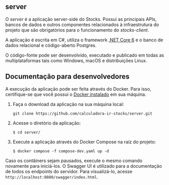 ## server

O *server* é a aplicação server-side do Stocks. Possui as principais APIs, bancos de dados e outros componentes relacionados à infraestrutura do projeto que são obrigatórios para o funcionamento
do *stocks-client*.  

A aplicação é escrita em C#, utiliza o framework [.NET Core 6](https://dotnet.microsoft.com/en-us/download/dotnet/6.0) e o banco de dados relacional e código-aberto Postgres.    

O código-fonte pode ser desenvolvido, executado e publicado em todas as multiplataformas tais como Windows, macOS e distribuições Linux.  

## Documentação para desenvolvedores

A execução da aplicação pode ser feita através do Docker. Para isso, certifique-se que você possui o [Docker instalado](https://www.docker.com/products/docker-desktop/) em sua máquina.
   
1. Faça o download da aplicação na sua máquina local:
   
   ```
   git clone https://github.com/calculadora-ir-stocks/server.git  
   ```
  
2. Acesse o diretório da aplicação:

   ```
   $ cd server/
   ```
   
3. Execute a aplicação através do Docker Compose na raíz do projeto:

   ```
   $ docker compose -f compose-dev.yaml up -d
   ```

Caso os contâiners sejam pausados, execute o mesmo comando novamente para iniciá-los.
O Swagger UI é utilizado para a documentação de todos os endpoints do servidor. Para visualizá-lo, acesse `http://localhost:8080/swagger/index.html`.
